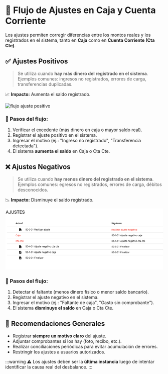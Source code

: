 # 💸 Flujo de Ajustes en Caja y Cuenta Corriente

Los ajustes permiten corregir diferencias entre los montos reales y los registrados en el sistema, tanto en **Caja** como en **Cuenta Corriente (Cta Cte)**.

## ✅ Ajustes Positivos

> Se utiliza cuando **hay más dinero del registrado en el sistema**.  
> Ejemplos comunes: ingresos no registrados, errores de carga, transferencias duplicadas.

📈 **Impacto:** Aumenta el saldo registrado.

![flujo ajuste positivo](./img/positivo.png)

### 🔁 Pasos del flujo:

1. Verificar el excedente (más dinero en caja o mayor saldo real).
2. Registrar el ajuste positivo en el sistema.
3. Ingresar el motivo (ej.: "Ingreso no registrado", "Transferencia detectada").
4. El sistema **aumenta el saldo** en Caja o Cta Cte.

## ❌ Ajustes Negativos

> Se utiliza cuando **hay menos dinero del registrado en el sistema**.  
> Ejemplos comunes: egresos no registrados, errores de carga, débitos desconocidos.

📉 **Impacto:** Disminuye el saldo registrado.

![flujo ajuste negativo](./img/negativo.png)

### 🔁 Pasos del flujo:

1. Detectar el faltante (menos dinero físico o menor saldo bancario).
2. Registrar el ajuste negativo en el sistema.
3. Ingresar el motivo (ej.: "Faltante de caja", "Gasto sin comprobante").
4. El sistema **disminuye el saldo** en Caja o Cta Cte.

## 📝 Recomendaciones Generales

- Registrar **siempre un motivo claro** del ajuste.
- Adjuntar comprobantes si los hay (foto, recibo, etc.).
- Realizar conciliaciones periódicas para evitar acumulación de errores.
- Restringir los ajustes a usuarios autorizados.

:::warning
⚠️ Los ajustes deben ser la **última instancia** luego de intentar identificar la causa real del desbalance.
:::
